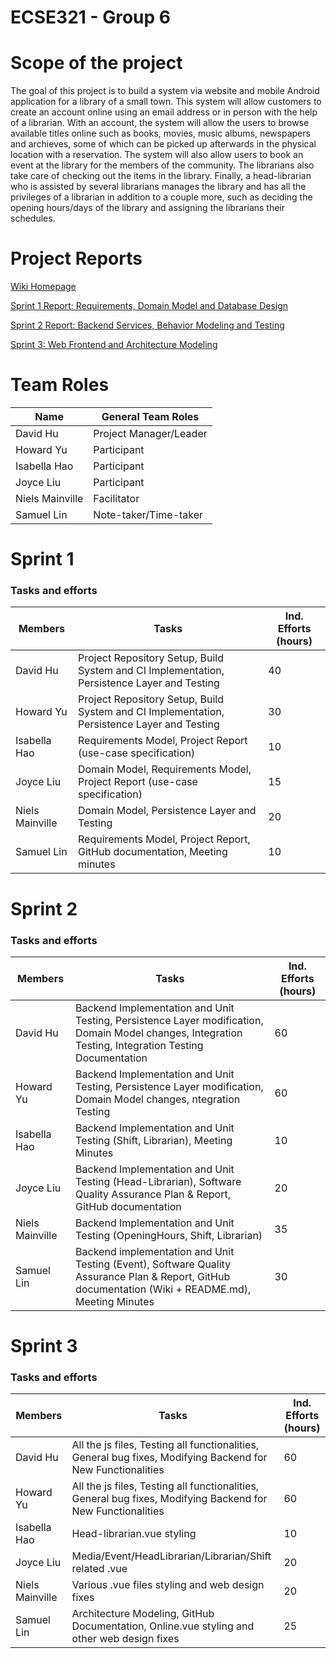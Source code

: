 # ECSE321 - Group 6 #

# Scope of the project #

The goal of this project is to build a system via website and mobile Android application for a library of a small town. This system will allow customers to create an account online using an email address or in person with the help of a librarian. With an account, the system will allow the users to browse available titles online such as books, movies, music albums, newspapers and archieves, some of which can be picked up afterwards in the physical location with a reservation. The system will also allow users to book an event at the library for the members of the community. The librarians also take care of checking out the items in the library. Finally, a head-librarian who is assisted by several librarians manages the library and has all the privileges of a librarian in addition to a couple more, such as deciding the opening hours/days of the library and assigning the librarians their schedules.      

# Project Reports #

[Wiki Homepage](https://github.com/McGill-ECSE321-Fall2021/project-group-06/wiki)

[Sprint 1 Report: Requirements, Domain Model and Database Design](https://github.com/McGill-ECSE321-Fall2021/project-group-06/wiki/Sprint-1:-Requirements,-Domain-Model,-and-Database-Design)

[Sprint 2 Report: Backend Services, Behavior Modeling and Testing](https://github.com/McGill-ECSE321-Fall2021/project-group-06/wiki/Sprint-2---Backend-Services,-Behavior-Modeling,-and-Testing)

[Sprint 3: Web Frontend and Architecture Modeling](https://github.com/McGill-ECSE321-Fall2021/project-group-06/wiki/Sprint-3:-Web-Frontend-and-Architecture-Modeling)

# Team Roles #

|Name            | General Team Roles      |
|----------------|-------------------------|
|David Hu        |Project Manager/Leader   |
|Howard Yu       |Participant              |
|Isabella Hao    |Participant              |
|Joyce Liu       |Participant              |
|Niels Mainville |Facilitator              |
|Samuel Lin      |Note-taker/Time-taker    |

# Sprint 1 #

### Tasks and efforts ###

|Members         | Tasks | Ind. Efforts (hours) |
|----------------|-------|---|
|David Hu        |Project Repository Setup, Build System and CI Implementation, Persistence Layer and Testing  |40 |
|Howard Yu       |Project Repository Setup, Build System and CI Implementation, Persistence Layer and Testing  |30 |
|Isabella Hao    |Requirements Model, Project Report (use-case specification) |10 |
|Joyce Liu       |Domain Model, Requirements Model, Project Report (use-case specification) |15 |
|Niels Mainville |Domain Model, Persistence Layer and Testing   |20 |
|Samuel Lin      |Requirements Model, Project Report, GitHub documentation, Meeting minutes  |10 |

# Sprint 2 #

### Tasks and efforts ###

|Members         | Tasks | Ind. Efforts (hours) |
|----------------|------|----|
|David Hu        |Backend Implementation and Unit Testing, Persistence Layer modification, Domain Model changes, Integration Testing, Integration Testing Documentation |60|
|Howard Yu       |Backend Implementation and Unit Testing, Persistence Layer modification, Domain Model changes, ntegration Testing  |60    |
|Isabella Hao    |Backend Implementation and Unit Testing (Shift, Librarian), Meeting Minutes   |10    |
|Joyce Liu       |Backend Implementation and Unit Testing (Head-Librarian), Software Quality Assurance Plan & Report, GitHub documentation  |20    |
|Niels Mainville |Backend Implementation and Unit Testing (OpeningHours, Shift, Librarian)  |35    |
|Samuel Lin      |Backend implementation and Unit Testing (Event), Software Quality Assurance Plan & Report, GitHub documentation (Wiki + README.md), Meeting Minutes   |30  |

# Sprint 3 #

### Tasks and efforts ###

|Members         | Tasks | Ind. Efforts (hours) |
|----------------|------|----|
|David Hu        |All the js files, Testing all functionalities, General bug fixes, Modifying Backend for New Functionalities |60    |
|Howard Yu       |All the js files, Testing all functionalities, General bug fixes, Modifying Backend for New Functionalities |60    |
|Isabella Hao    |Head-librarian.vue styling |10    |
|Joyce Liu       |Media/Event/HeadLibrarian/Librarian/Shift related .vue |20    |
|Niels Mainville |Various .vue files styling and web design fixes |20    |
|Samuel Lin      |Architecture Modeling, GitHub Documentation, Online.vue styling and other web design fixes |25    |
